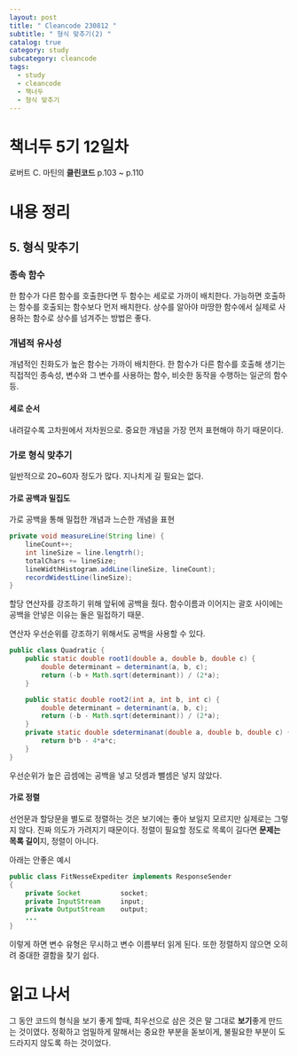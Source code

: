 ```yaml
---
layout: post
title: " Cleancode 230812 "
subtitle: " 형식 맞추기(2) "
catalog: true
category: study
subcategory: cleancode
tags:
  - study
  - cleancode
  - 책너두
  - 형식 맞추기
---
```


# 책너두 5기 12일차

로버트 C. 마틴의 **클린코드** p.103 ~ p.110

# 내용 정리

## 5. 형식 맞추기

### 종속 함수

한 함수가 다른 함수를 호출한다면 두 함수는 세로로 가까이 배치한다. 가능하면 호출하는 함수를 호출되는 함수보다 먼저 배치한다. 상수를 알아야 마땅한 함수에서 실제로 사용하는 함수로 상수를 넘겨주는 방법은 좋다.

### 개념적 유사성

개념적인 친화도가 높은 함수는 가까이 배치한다. 한 함수가 다른 함수를 호출해 생기는 직접적인 종속성, 변수와 그 변수를 사용하는 함수, 비슷한 동작을 수행하는 일군의 함수 등.

#### 세로 순서

내려갈수록 고차원에서 저차원으로. 중요한 개념을 가장 먼저 표현해야 하기 때문이다.

### 가로 형식 맞추기

일반적으로 20~60자 정도가 많다. 지나치게 길 필요는 없다.

#### 가로 공백과 밀집도

가로 공백을 통해 밀접한 개념과 느슨한 개념을 표현

```java
private void measureLine(String line) {
    lineCount++;
    int lineSize = line.lengtrh();
    totalChars += lineSize;
    lineWidthHistogram.addLine(lineSize, lineCount);
    recordWidestLine(lineSize);
}
```

할당 연산자를 강조하기 위해 앞뒤에 공백을 줬다. 함수이름과 이어지는 괄호 사이에는 공백을 안넣은 이유는 둘은 밀접하기 때문.

연산자 우선순위를 강조하기 위해서도 공백을 사용할 수 있다.

```java
public class Quadratic {
    public static double root1(double a, double b, double c) {
        double determinant = determinant(a, b, c);
        return (-b + Math.sqrt(determinant)) / (2*a);
    }

    public static double root2(int a, int b, int c) {
        double determinant = determinant(a, b, c);
        return (-b - Math.sqrt(determinant)) / (2*a);
    }
    private static double sdeterminanat(double a, double b, double c) {
        return b*b - 4*a*c;
    }
}
```

우선순위가 높은 곱셈에는 공백을 넣고 덧셈과 뺄셈은 넣지 않았다.

#### 가로 정렬

선언문과 할당문을 별도로 정렬하는 것은 보기에는 좋아 보일지 모르지만 실제로는 그렇지 않다. 진짜 의도가 가려지기 때문이다. 정렬이 필요할 정도로 목록이 길다면 **문제는 목록 길이**지, 정렬이 아니다.

아래는 안좋은 예시

```java
public class FitNesseExpediter implements ResponseSender
{
    private Socket 			socket;
    private InputStream 	input;
    private OutputStream 	output;
    ...
}
```

이렇게 하면 변수 유형은 무시하고 변수 이름부터 읽게 된다. 또한 정렬하지 않으면 오히려 중대한 결함을 찾기 쉽다.

# 읽고 나서

그 동안 코드의 형식을 보기 좋게 할때, 최우선으로 삼은 것은 말 그대로 **보기**좋게 만드는 것이였다. 정확하고 엄밀하게 말해서는 중요한 부분을 돋보이게, 불필요한 부분이 도드라지지 않도록 하는 것이었다.
